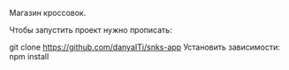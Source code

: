 Магазин кроссовок.

Чтобы запустить проект нужно прописать:

git clone https://github.com/danyaITi/snks-app
Установить зависимости: npm install
